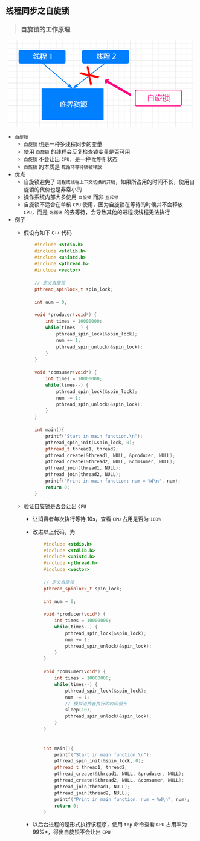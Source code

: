 ## 线程同步之自旋锁

>### 自旋锁的工作原理

<div align="center">
    <img src="img/spinlock.png" height="230" alt="" />
</div>

* `自旋锁`
    * `自旋锁` 也是一种多线程同步的变量
    * 使用 `自旋锁` 的线程会反复检查锁变量是否可用
    * `自旋锁` 不会让出 `CPU`，是一种 `忙等待` 状态
    * `自旋锁` 的本质是 `死循环等待锁被释放`
* 优点
    * 自旋锁避免了 `进程或线程上下文切换的开销`，如果所占用的时间不长，使用自旋锁的代价也是非常小的
    * 操作系统内部大多使用 `自旋锁` 而非 `互斥锁`
    * 自旋锁不适合在单核 `CPU` 使用，因为自旋锁在等待的时候并不会释放 `CPU`，而是 `死循环` 的去等待，会导致其他的进程或线程无法执行
* 例子
    * 假设有如下 `C++` 代码
    
        ```C++
            #include <stdio.h>
            #include <stdlib.h>
            #include <unistd.h>
            #include <pthread.h>
            #include <vector>
            
            // 定义自旋锁
            pthread_spinlock_t spin_lock;
            
            int num = 0;
            
            void *producer(void*) {
                int times = 10000000;
                while(times--) {
                    pthread_spin_lock(&spin_lock);
                    num += 1;
                    pthread_spin_unlock(&spin_lock);
                }
            }
            
            void *comsumer(void*) {
                int times = 10000000;
                while(times--) {
                    pthread_spin_lock(&spin_lock);
                    num -= 1;
                    pthread_spin_unlock(&spin_lock);
                }
            }
            
            int main(){
                printf("Start in main function.\n");
                pthread_spin_init(&spin_lock, 0);
                pthread_t thread1, thread2;
                pthread_create(&thread1, NULL, &producer, NULL);
                pthread_create(&thread2, NULL, &comsumer, NULL);
                pthread_join(thread1, NULL);
                pthread_join(thread2, NULL);
                printf("Print in main function: num = %d\n", num);
                return 0;
            }
        ```

    * 验证自旋锁是否会让出 `CPU`
        * 让消费者每次执行等待 10s，查看 `CPU` 占用是否为 `100%`
        * 改进以上代码，为
            
            ```C++
                #include <stdio.h>
                #include <stdlib.h>
                #include <unistd.h>
                #include <pthread.h>
                #include <vector>
                
                // 定义自旋锁
                pthread_spinlock_t spin_lock;
                
                int num = 0;
                
                void *producer(void*) {
                    int times = 10000000;
                    while(times--) {
                        pthread_spin_lock(&spin_lock);
                        num += 1;
                        pthread_spin_unlock(&spin_lock);
                    }
                }
                
                void *comsumer(void*) {
                    int times = 10000000;
                    while(times--) {
                        pthread_spin_lock(&spin_lock);
                        num -= 1;
                        // 模拟消费者执行的时间很长
                        sleep(10);
                        pthread_spin_unlock(&spin_lock);
                    }
                }
                
                
                int main(){
                    printf("Start in main function.\n");
                    pthread_spin_init(&spin_lock, 0);
                    pthread_t thread1, thread2;
                    pthread_create(&thread1, NULL, &producer, NULL);
                    pthread_create(&thread2, NULL, &comsumer, NULL);
                    pthread_join(thread1, NULL);
                    pthread_join(thread2, NULL);
                    printf("Print in main function: num = %d\n", num);
                    return 0;
                }
            ```
          
        * 以后台进程的是形式执行该程序，使用 `top` 命令查看 `CPU` 占用率为 99%+，得出自旋锁不会让出 `CPU`
